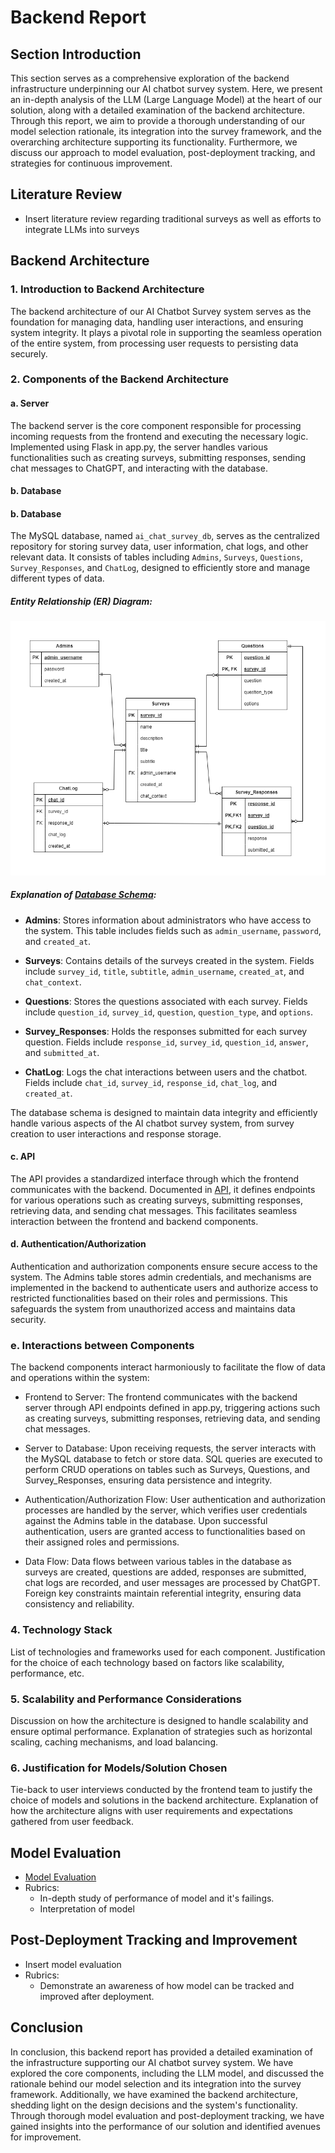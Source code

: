# Backend Report

## Section Introduction
This section serves as a comprehensive exploration of the backend infrastructure underpinning our AI chatbot survey system. Here, we present an in-depth analysis of the LLM (Large Language Model) at the heart of our solution, along with a detailed examination of the backend architecture. Through this report, we aim to provide a thorough understanding of our model selection rationale, its integration into the survey framework, and the overarching architecture supporting its functionality. Furthermore, we discuss our approach to model evaluation, post-deployment tracking, and strategies for continuous improvement.

## Literature Review
- Insert literature review regarding traditional surveys as well as efforts to 
integrate LLMs into surveys

## Backend Architecture
### 1. Introduction to Backend Architecture

The backend architecture of our AI Chatbot Survey system serves as the foundation for managing data, handling user interactions, and ensuring system integrity. It plays a pivotal role in supporting the seamless operation of the entire system, from processing user requests to persisting data securely.

### 2. Components of the Backend Architecture

#### a. Server

The backend server is the core component responsible for processing incoming requests from the frontend and executing the necessary logic. Implemented using Flask in app.py, the server handles various functionalities such as creating surveys, submitting responses, sending chat messages to ChatGPT, and interacting with the database.

#### b. Database

#### b. Database

The MySQL database, named `ai_chat_survey_db`, serves as the centralized repository for storing survey data, user information, chat logs, and other relevant data. It consists of tables including `Admins`, `Surveys`, `Questions`, `Survey_Responses`, and `ChatLog`, designed to efficiently store and manage different types of data.

##### Entity Relationship (ER) Diagram:

![Entity Relationship (ER) Diagram](diagrams/images/db_schema.png)

##### Explanation of [Database Schema](../database/init.sql):

- **Admins**: Stores information about administrators who have access to the system. This table includes fields such as `admin_username`, `password`, and `created_at`.

- **Surveys**: Contains details of the surveys created in the system. Fields include `survey_id`, `title`, `subtitle`, `admin_username`, `created_at`, and `chat_context`.

- **Questions**: Stores the questions associated with each survey. Fields include `question_id`, `survey_id`, `question`, `question_type`, and `options`.

- **Survey_Responses**: Holds the responses submitted for each survey question. Fields include `response_id`, `survey_id`, `question_id`, `answer`, and `submitted_at`.

- **ChatLog**: Logs the chat interactions between users and the chatbot. Fields include `chat_id`, `survey_id`, `response_id`, `chat_log`, and `created_at`.

The database schema is designed to maintain data integrity and efficiently handle various aspects of the AI chatbot survey system, from survey creation to user interactions and response storage.


#### c. API

The API provides a standardized interface through which the frontend communicates with the backend. Documented in [API](api.md), it defines endpoints for various operations such as creating surveys, submitting responses, retrieving data, and sending chat messages. This facilitates seamless interaction between the frontend and backend components.

#### d. Authentication/Authorization

Authentication and authorization components ensure secure access to the system. The Admins table stores admin credentials, and mechanisms are implemented in the backend to authenticate users and authorize access to restricted functionalities based on their roles and permissions. This safeguards the system from unauthorized access and maintains data security.

### e. Interactions between Components
The backend components interact harmoniously to facilitate the flow of data and operations within the system:
- Frontend to Server: The frontend communicates with the backend server through API endpoints defined in app.py, triggering actions such as creating surveys, submitting responses, retrieving data, and sending chat messages.

- Server to Database: Upon receiving requests, the server interacts with the MySQL database to fetch or store data. SQL queries are executed to perform CRUD operations on tables such as Surveys, Questions, and Survey_Responses, ensuring data persistence and integrity.

- Authentication/Authorization Flow: User authentication and authorization processes are handled by the server, which verifies user credentials against the Admins table in the database. Upon successful authentication, users are granted access to functionalities based on their assigned roles and permissions.

- Data Flow: Data flows between various tables in the database as surveys are created, questions are added, responses are submitted, chat logs are recorded, and user messages are processed by ChatGPT. Foreign key constraints maintain referential integrity, ensuring data consistency and reliability.
### 4. Technology Stack

List of technologies and frameworks used for each component. Justification for the choice of each technology based on factors like scalability, performance, etc.

### 5. Scalability and Performance Considerations

Discussion on how the architecture is designed to handle scalability and ensure optimal performance. Explanation of strategies such as horizontal scaling, caching mechanisms, and load balancing.

### 6. Justification for Models/Solution Chosen

Tie-back to user interviews conducted by the frontend team to justify the choice of models and solutions in the backend architecture. Explanation of how the architecture aligns with user requirements and expectations gathered from user feedback.
  
## Model Evaluation
- [Model Evaluation](evaluation.md)
- Rubrics: 
  - In-depth study of performance of model and it's failings.
  - Interpretation of model

## Post-Deployment Tracking and Improvement
- Insert model evaluation
- Rubrics:
   - Demonstrate an awareness of how model can be tracked and improved after
     deployment.

## Conclusion
In conclusion, this backend report has provided a detailed examination of the infrastructure supporting our AI chatbot survey system. We have explored the core components, including the LLM model, and discussed the rationale behind our model selection and its integration into the survey framework. Additionally, we have examined the backend architecture, shedding light on the design decisions and the system's functionality. Through thorough model evaluation and post-deployment tracking, we have gained insights into the performance of our solution and identified avenues for improvement. 
